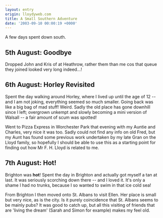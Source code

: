 ```yaml
---
layout: entry
origin: lloydyweb.com
title: A Small Southern Adventure
date: '2003-09-10 00:00:19 +0000'
---
```

A few days spent down south.

## 5th August: Goodbye
Dropped John and Kris of at Heathrow, rather them than me cos that queue they joined looked very long indeed...!

## 6th August: Horley Revisited
Spent the day walking around Horley, where I lived up until the age of 12 -- and I am not joking, everything seemed so much smaller. Going back was like a big bag of mad stuff! Weird. Sadly the old place has gone downhill since I left; overgrown unkempt and slowly becoming a mini version of Walsall -- a fair amount of scum was spotted!

Went to Pizza Express in Worchester Park that evening with my Auntie and Charles, very nice it was too. Sadly could not find any info on old Fred, but my Aunt has found some previous work undertaken by my late Gran on the Lloyd family, so hopefully I should be able to use this as a starting point for finding out how Mr F. H. Lloyd is related to me.

## 7th August: Hot!
Brighton was **hot**! Spent the day in Brighton and actually got myself a tan at last. It was seriously scorching down there -- and I loved it. It's only a shame I had no trunks, because I so wanted to swim in that ice cold sea!

From Brighton I then moved onto St. Albans to visit Ellen. Her place is small but very nice, as is the city. Is it purely coincidence that St. Albans seems to be mainly pubs? It was good to catch up, but all this visiting of friends that are 'living the dream' (Sarah and Simon for example) makes my feel old.